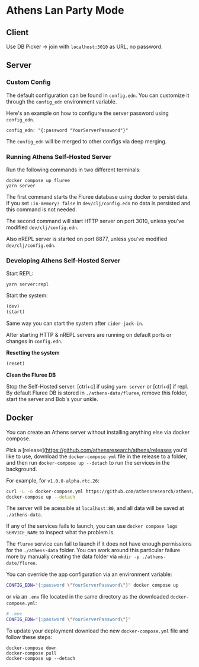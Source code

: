 # Athens Lan Party Mode

## Client

Use DB Picker -> join with `localhost:3010` as URL, no password.

## Server

### Custom Config

The default configuration can be found in `config.edn`.
You can customize it through the `config_edn` environment variable.

Here's an example on how to configure the server password using `config_edn`.
```
config_edn: "{:password "YourServerPassword"}"
```
The `config_edn` will be merged to other configs via deep merging.


### Running Athens Self-Hosted Server

Run the following commands in two different terminals:

``` shell
docker compose up fluree
yarn server
```

The first command starts the Fluree database using docker to persist data.
If you set `:in-memory? false` in `dev/clj/config.edn` no data is persisted and this command is not needed.

The second command will start HTTP server on port 3010, unless you've modified `dev/clj/config.edn`.

Also nREPL server is started on port 8877, unless you've modified `dev/clj/config.edn`.


### Developing Athens Self-Hosted Server

Start REPL:

``` shell
yarn server:repl
```

Start the system:

``` clojure
(dev)
(start)
```

Same way you can start the system after `cider-jack-in`.

After starting HTTP & nREPL servers are running on default ports or changes in `config.edn`.

**Resetting the system**

``` clojure
(reset)
```

**Clean the Fluree DB**

Stop the Self-Hosted server. [ctrl+c] if using `yarn server` or [ctrl+d] if repl.
By default Fluree DB is stored in `./athens-data/fluree`, remove this folder,
start the server and Bob's your unkle.


## Docker

You can create an Athens server without installing anything else via docker compose.

Pick a [release](https://github.com/athensresearch/athens/releases you'd like to use, download the `docker-compose.yml` file in the release to a folder, and then run `docker-compose up --detach` to run the services in the background.

For example, for `v1.0.0-alpha.rtc.26`:

```sh
curl -L -o docker-compose.yml https://github.com/athensresearch/athens/releases/download/v1.0.0-alpha.rtc.26/docker-compose.yml
docker-compose up --detach
```

The server will be acessible at `localhost:80`, and all data will be saved at `./athens-data`.

If any of the services fails to launch, you can use `docker compose logs SERVICE_NAME` to inspect what the problem is.

The `fluree` service can fail to launch if it does not have enough permissions for the `./athens-data` folder.
You can work around this particular failure more by manually creating the data folder via `mkdir -p ./athens-date/fluree`.

You can override the app configuration via an environment variable:

```sh
CONFIG_EDN="{:password \"YourServerPassword\"}" docker compose up
```

or via an `.env` file located in the same directory as the downloaded `docker-compose.yml`:

```sh
# .env
CONFIG_EDN="{:password \"YourServerPassword\"}"
```

To update your deployment download the new `docker-compose.yml` file and follow these steps:

```
docker-compose down
docker-compose pull
docker-compose up --detach
```
